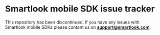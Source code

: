 # Smartlook mobile SDK issue tracker
This repository has been discontinued. If you have any issues with Smartlook mobile SDKs please contant us on **support@smartlook.com**.
